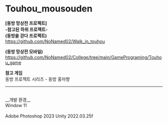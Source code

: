# Touhou_mousouden
__[동방 망상전 프로젝트]__
<br/>
__-참고된 하위 프로젝트-__
<br/>
__(동방을 걷다 프로젝트)__
<br/>
https://github.com/NoNamed02/Walk_in_touhou

__(동방 망상전 모바일)__
<br/>
https://github.com/NoNamed02/College/tree/main/GamePrograming/Touhou_game

__참고 게임__
<br/>
동방 프로젝트 시리즈 - 동방 홍마향


-------------------------------------------------------------------------------------------
<br/>
__개발 환경__
<br/>
Window 11
<br/>
<br/>
Adobe Photoshop 2023
Unity 2022.03.25f
<br/>
